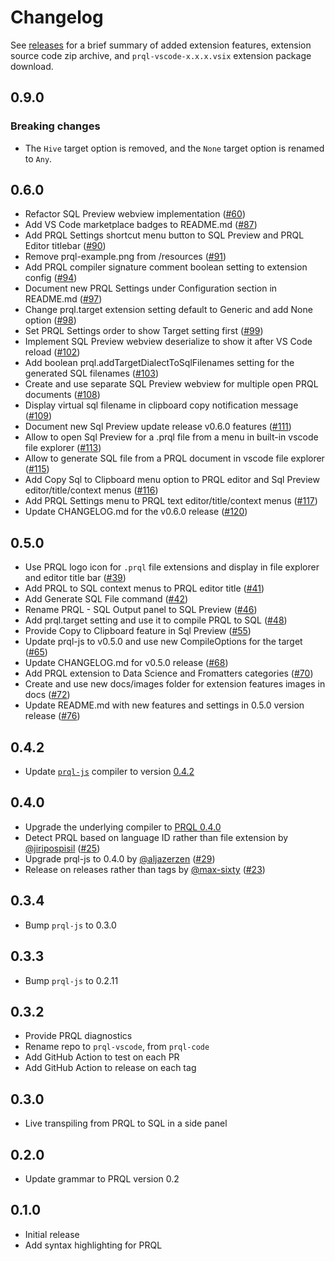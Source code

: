 # Changelog

See [releases](https://github.com/PRQL/prql-vscode/releases) for a brief summary of added extension features, extension source code zip archive, and `prql-vscode-x.x.x.vsix` extension package download.

## 0.9.0

### Breaking changes

- The `Hive` target option is removed, and the `None` target option is renamed to `Any`.

## 0.6.0

- Refactor SQL Preview webview implementation
  ([#60](https://github.com/PRQL/prql-vscode/issues/60))
- Add VS Code marketplace badges to README.md
  ([#87](https://github.com/PRQL/prql-vscode/issues/87))
- Add PRQL Settings shortcut menu button to SQL Preview and PRQL Editor titlebar
  ([#90](https://github.com/PRQL/prql-vscode/issues/90))
- Remove prql-example.png from /resources
  ([#91](https://github.com/PRQL/prql-vscode/issues/91))
- Add PRQL compiler signature comment boolean setting to extension config
  ([#94](https://github.com/PRQL/prql-vscode/issues/94))
- Document new PRQL Settings under Configuration section in README.md
  ([#97](https://github.com/PRQL/prql-vscode/issues/97))
- Change prql.target extension setting default to Generic and add None option
  ([#98](https://github.com/PRQL/prql-vscode/issues/98))
- Set PRQL Settings order to show Target setting first
  ([#99](https://github.com/PRQL/prql-vscode/issues/99))
- Implement SQL Preview webview deserialize to show it after VS Code reload
  ([#102](https://github.com/PRQL/prql-vscode/issues/102))
- Add boolean prql.addTargetDialectToSqlFilenames setting for the generated SQL filenames
  ([#103](https://github.com/PRQL/prql-vscode/issues/103))
- Create and use separate SQL Preview webview for multiple open PRQL documents
  ([#108](https://github.com/PRQL/prql-vscode/issues/108))
- Display virtual sql filename in clipboard copy notification message
  ([#109](https://github.com/PRQL/prql-vscode/issues/109))
- Document new Sql Preview update release v0.6.0 features
  ([#111](https://github.com/PRQL/prql-vscode/issues/111))
- Allow to open Sql Preview for a .prql file from a menu in built-in vscode file explorer
  ([#113](https://github.com/PRQL/prql-vscode/issues/113))
- Allow to generate SQL file from a PRQL document in vscode file explorer
  ([#115](https://github.com/PRQL/prql-vscode/issues/115))
- Add Copy Sql to Clipboard menu option to PRQL editor and Sql Preview editor/title/context menus
  ([#116](https://github.com/PRQL/prql-vscode/issues/116))
- Add PRQL Settings menu to PRQL text editor/title/context menus
  ([#117](https://github.com/PRQL/prql-vscode/issues/117))
- Update CHANGELOG.md for the v0.6.0 release
  ([#120](https://github.com/PRQL/prql-vscode/issues/120))

## 0.5.0

- Use PRQL logo icon for `.prql` file extensions and display in file explorer
  and editor title bar ([#39](https://github.com/PRQL/prql-vscode/issues/39))
- Add PRQL to SQL context menus to PRQL editor title
  ([#41](https://github.com/PRQL/prql-vscode/issues/41))
- Add Generate SQL File command
  ([#42](https://github.com/PRQL/prql-vscode/issues/42))
- Rename PRQL - SQL Output panel to SQL Preview
  ([#46](https://github.com/PRQL/prql-vscode/issues/46))
- Add prql.target setting and use it to compile PRQL to SQL
  ([#48](https://github.com/PRQL/prql-vscode/issues/48))
- Provide Copy to Clipboard feature in Sql Preview
  ([#55](https://github.com/PRQL/prql-vscode/issues/55))
- Update prql-js to v0.5.0 and use new CompileOptions for the target
  ([#65](https://github.com/PRQL/prql-vscode/issues/65))
- Update CHANGELOG.md for v0.5.0 release
  ([#68](https://github.com/PRQL/prql-vscode/issues/68))
- Add PRQL extension to Data Science and Fromatters categories
  ([#70](https://github.com/PRQL/prql-vscode/issues/70))
- Create and use new docs/images folder for extension features images in docs
  ([#72](https://github.com/PRQL/prql-vscode/issues/72))
- Update README.md with new features and settings in 0.5.0 version release
  ([#76](https://github.com/PRQL/prql-vscode/issues/76))

## 0.4.2

- Update [`prql-js`](https://github.com/PRQL/prql/tree/main/prql-js) compiler to
  version [0.4.2](https://github.com/PRQL/prql/releases/tag/0.4.2)

## 0.4.0

- Upgrade the underlying compiler to
  [PRQL 0.4.0](https://github.com/PRQL/prql/releases/tag/0.4.0)
- Detect PRQL based on language ID rather than file extension by
  [@jiripospisil](https://github.com/jiripospisil)
  ([#25](https://github.com/PRQL/prql-vscode/pull/25))
- Upgrade prql-js to 0.4.0 by [@aljazerzen](https://github.com/aljazerzen)
  ([#29](https://github.com/PRQL/prql-vscode/pull/29))
- Release on releases rather than tags by
  [@max-sixty](https://github.com/max-sixty)
  ([#23](https://github.com/PRQL/prql-vscode/pull/23))

## 0.3.4

- Bump `prql-js` to 0.3.0

## 0.3.3

- Bump `prql-js` to 0.2.11

## 0.3.2

- Provide PRQL diagnostics
- Rename repo to `prql-vscode`, from `prql-code`
- Add GitHub Action to test on each PR
- Add GitHub Action to release on each tag

## 0.3.0

- Live transpiling from PRQL to SQL in a side panel

## 0.2.0

- Update grammar to PRQL version 0.2

## 0.1.0

- Initial release
- Add syntax highlighting for PRQL
